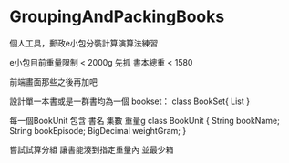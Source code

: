 # GroupingAndPackingBooks
個人工具，郵政e小包分裝計算演算法練習


e小包目前重量限制 < 2000g
先抓 書本總重 < 1580

前端畫面那些之後再加吧

設計單一本書或是一群書均為一個 bookset：
class BookSet{ List<BookUnit> }

每一個BookUnit 包含 書名 集數 重量g
class BookUnit {
String bookName;
String bookEpisode;
BigDecimal weightGram;
}

嘗試試算分組 讓書能湊到指定重量內 並最少箱